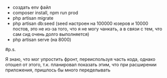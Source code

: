 - создать env файл 
- composer install, npm run prod 
- php artisan migrate
- php artisan db:seed (seed настроен на 100000 юзеров и 10000 постов, это не из-за того, что я не могу чанкать, а в связи с тем, что сам сид очень долго выполняется)
- php artisan serve (на 8000)

#p.s.

Я знаю, что мог упростить фронт, переиспользуя часть кода, однако отошел от этого, т.к. планировал показать этим, что при расширении приложения, пришлось бы много переделывать
